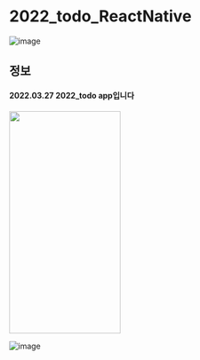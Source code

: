 # 2022_todo_ReactNative
![image](https://user-images.githubusercontent.com/76803855/165727482-896d7447-b615-4112-8e3c-05c0a5d34adc.png)

## 정보
#### 2022.03.27 2022_todo app입니다
<img src="https://user-images.githubusercontent.com/76803855/165727532-bfe38e6f-7e95-4a18-92f5-c7f3ea4c0288.png" width="200" height="400"/>


![image](https://user-images.githubusercontent.com/76803855/165728363-f9a231ee-bbf3-446d-b9e0-346b59e4cdd1.png)

